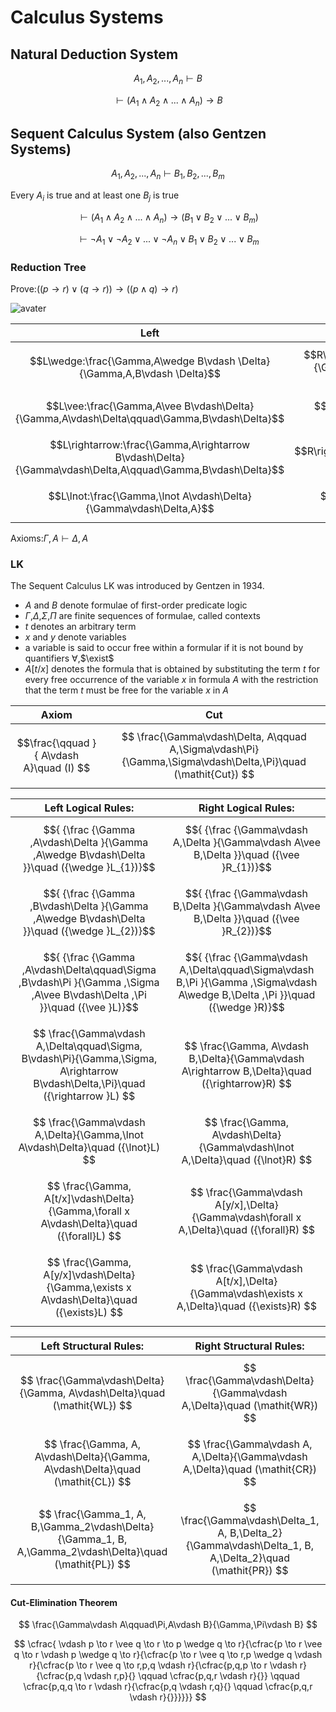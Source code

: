 # Calculus Systems

## Natural Deduction System

$$
A_1,A_2,...,A_n\vdash B
$$

$$
\vdash (A_1\wedge A_2\wedge...\wedge A_n)\to B
$$

## Sequent Calculus System (also Gentzen Systems)

$$
A_1,A_2,...,A_n\vdash B_1,B_2,...,B_m
$$

Every $A_i$ is true and at least one $B_j$ is true

$$
\vdash (A_1\wedge A_2\wedge...\wedge A_n)\to (B_1\vee B_2\vee...\vee B_m)
$$

$$
\vdash \lnot A_1\vee \lnot A_2\vee...\vee\lnot A_n\vee B_1\vee B_2\vee...\vee B_m
$$

### Reduction Tree

Prove:$((p\rightarrow r)\vee (q\rightarrow r))\rightarrow ((p\wedge q)\rightarrow r)$

![avater](https://upload.wikimedia.org/wikipedia/commons/0/0d/Sequent_calculus_proof_tree_example.png)

|                                                   Left                                                    |                                                Right                                                |
| :-------------------------------------------------------------------------------------------------------: | :-------------------------------------------------------------------------------------------------: |
|                 $$L\wedge:\frac{\Gamma,A\wedge B\vdash \Delta}{\Gamma,A,B\vdash \Delta}$$                 | $$R\wedge:\frac{\Gamma\vdash \Delta,A\wedge B}{\Gamma\vdash \Delta,A\qquad \Gamma\vdash \Delta,B}$$ |
|        $$L\vee:\frac{\Gamma,A\vee B\vdash\Delta}{\Gamma,A\vdash\Delta\qquad\Gamma,B\vdash\Delta}$$        |             $$R\vee:\frac {\Gamma \vdash \Delta ,A\vee B}{\Gamma \vdash \Delta ,A,B}$$              |
| $$L\rightarrow:\frac{\Gamma,A\rightarrow B\vdash\Delta}{\Gamma\vdash\Delta,A\qquad\Gamma,B\vdash\Delta}$$ |          $$R\rightarrow:\frac{\Gamma\vdash\Delta,A\rightarrow B}{\Gamma,A\vdash\Delta,B}$$          |
|                    $$L\lnot:\frac{\Gamma,\lnot A\vdash\Delta}{\Gamma\vdash\Delta,A}$$                     |                $$R\lnot:\frac{\Gamma \vdash\Delta,\lnot A}{\Gamma,A\vdash\Delta }$$                 |

Axioms:$\Gamma,A\vdash\Delta,A$

### LK

The Sequent Calculus LK was introduced by Gentzen in 1934.

- $A$ and $B$ denote formulae of first-order predicate logic
- $\Gamma$,$\Delta$,$\Sigma$,$\Pi$ are finite sequences of formulae, called contexts
- $t$ denotes an arbitrary term
- $x$ and $y$ denote variables
- a variable is said to occur free within a formular if it is not bound by quantifiers $\forall$,$\exist$
- $A[t/x]$ denotes the formula that is obtained by substituting the term $t$ for every free occurrence of the variable $x$ in formula $A$ with the restriction that the term $t$ must be free for the variable $x$ in $A$

|                  Axiom                   |                                                       Cut                                                        |
| :--------------------------------------: | :--------------------------------------------------------------------------------------------------------------: |
| $$\frac{\qquad }{ A\vdash A}\quad (I) $$ | $$   \frac{\Gamma\vdash\Delta, A\qquad A,\Sigma\vdash\Pi} {\Gamma,\Sigma\vdash\Delta,\Pi}\quad (\mathit{Cut}) $$ |

|                                                        Left Logical Rules:                                                        |                                                      Right Logical Rules:                                                      |
| :-------------------------------------------------------------------------------------------------------------------------------: | :----------------------------------------------------------------------------------------------------------------------------: |
|                   $${ {\frac {\Gamma ,A\vdash\Delta }{\Gamma ,A\wedge B\vdash\Delta }}\quad ({\wedge }L_{1})}$$                   |                   $${ {\frac {\Gamma\vdash A,\Delta }{\Gamma\vdash A\vee B,\Delta }}\quad ({\vee }R_{1})}$$                    |
|                   $${ {\frac {\Gamma ,B\vdash\Delta }{\Gamma ,A\wedge B\vdash\Delta }}\quad ({\wedge }L_{2})}$$                   |                   $${ {\frac {\Gamma\vdash B,\Delta }{\Gamma\vdash A\vee B,\Delta }}\quad ({\vee }R_{2})}$$                    |
|    $${ {\frac {\Gamma ,A\vdash\Delta\qquad\Sigma ,B\vdash\Pi }{\Gamma ,\Sigma ,A\vee B\vdash\Delta ,\Pi }}\quad ({\vee }L)}$$     | $${ {\frac {\Gamma\vdash A,\Delta\qquad\Sigma\vdash B,\Pi }{\Gamma ,\Sigma\vdash A\wedge B,\Delta ,\Pi }}\quad ({\wedge }R)}$$ |
| $$ \frac{\Gamma\vdash A,\Delta\qquad\Sigma, B\vdash\Pi}{\Gamma,\Sigma, A\rightarrow B\vdash\Delta,\Pi}\quad  ({\rightarrow }L) $$ |                $$  \frac{\Gamma, A\vdash B,\Delta}{\Gamma\vdash A\rightarrow B,\Delta}\quad ({\rightarrow}R) $$                |
|                          $$ \frac{\Gamma\vdash A,\Delta}{\Gamma,\lnot A\vdash\Delta}\quad  ({\lnot}L) $$                          |                         $$ \frac{\Gamma, A\vdash\Delta}{\Gamma\vdash\lnot A,\Delta}\quad ({\lnot}R) $$                         |
|                    $$ \frac{\Gamma, A[t/x]\vdash\Delta}{\Gamma,\forall x A\vdash\Delta}\quad  ({\forall}L) $$                     |                  $$ \frac{\Gamma\vdash A[y/x],\Delta}{\Gamma\vdash\forall x A,\Delta}\quad  ({\forall}R)  $$                   |
|                    $$ \frac{\Gamma, A[y/x]\vdash\Delta}{\Gamma,\exists x A\vdash\Delta}\quad  ({\exists}L) $$                     |                   $$ \frac{\Gamma\vdash A[t/x],\Delta}{\Gamma\vdash\exists x A,\Delta}\quad  ({\exists}R) $$                   |

|                                          Left Structural Rules:                                          |                                         Right Structural Rules:                                          |
| :------------------------------------------------------------------------------------------------------: | :------------------------------------------------------------------------------------------------------: |
|                $$ \frac{\Gamma\vdash\Delta}{\Gamma, A\vdash\Delta}\quad (\mathit{WL}) $$                 |                $$ \frac{\Gamma\vdash\Delta}{\Gamma\vdash A,\Delta}\quad (\mathit{WR}) $$                 |
|             $$ \frac{\Gamma, A, A\vdash\Delta}{\Gamma, A\vdash\Delta}\quad (\mathit{CL}) $$              |             $$ \frac{\Gamma\vdash A, A,\Delta}{\Gamma\vdash A,\Delta}\quad (\mathit{CR}) $$              |
| $$ \frac{\Gamma_1, A, B,\Gamma_2\vdash\Delta}{\Gamma_1, B, A,\Gamma_2\vdash\Delta}\quad (\mathit{PL}) $$ | $$ \frac{\Gamma\vdash\Delta_1, A, B,\Delta_2}{\Gamma\vdash\Delta_1, B, A,\Delta_2}\quad (\mathit{PR}) $$ |

#### Cut-Elimination Theorem

$$
\frac{\Gamma\vdash A\qquad\Pi,A\vdash B}{\Gamma,\Pi\vdash B}
$$

$$
\cfrac{ \vdash p \to r \vee q \to r \to p \wedge q \to r}{\cfrac{p \to r \vee q \to r \vdash p \wedge q \to r}{\cfrac{p \to r \vee q \to r,p \wedge q \vdash r}{\cfrac{p \to r \vee q \to r,p,q \vdash r}{\cfrac{p,q,p \to r \vdash r}{\cfrac{p,q \vdash r,p}{} \qquad \cfrac{p,q,r \vdash r}{}} \qquad \cfrac{p,q,q \to r \vdash r}{\cfrac{p,q \vdash r,q}{} \qquad \cfrac{p,q,r \vdash r}{}}}}}}
$$